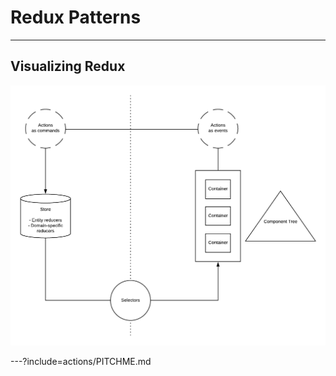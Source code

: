 Redux Patterns
==============

---

## Visualizing Redux

![](assets/img/redux-visualization.png)

---?include=actions/PITCHME.md
